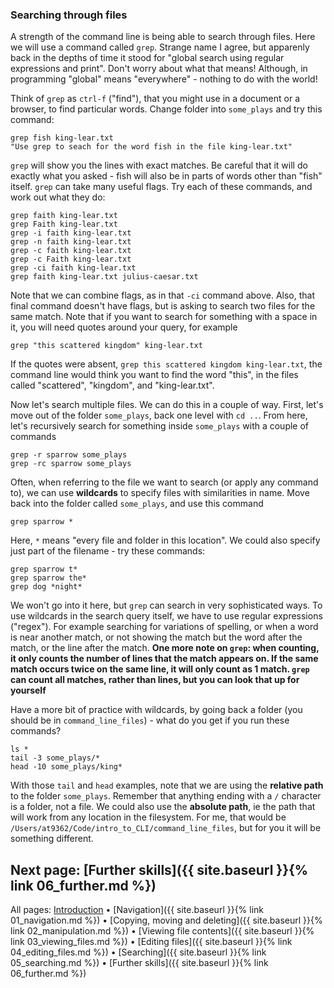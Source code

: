 ### Searching through files

A strength of the command line is being able to search through files. Here we will use a command called `grep`. Strange name I agree, but apparenly back in the depths of time it stood for "global search using regular expressions and print". Don't worry about what that means! Although, in programming "global" means "everywhere" - nothing to do with the world!

Think of `grep` as `ctrl-f` ("find"), that you might use in a document or a browser, to find particular words. Change folder into `some_plays` and try this command: 

```
grep fish king-lear.txt
"Use grep to seach for the word fish in the file king-lear.txt"
```

`grep` will show you the lines with exact matches. Be careful that it will do exactly what you asked - fish will also be in parts of words other than "fish" itself. `grep` can take many useful flags. Try each of these commands, and work out what they do:

```
grep faith king-lear.txt
grep Faith king-lear.txt
grep -i faith king-lear.txt
grep -n faith king-lear.txt
grep -c faith king-lear.txt
grep -c Faith king-lear.txt
grep -ci faith king-lear.txt
grep faith king-lear.txt julius-caesar.txt
```

Note that we can combine flags, as in that `-ci` command above. Also, that final command doesn't have flags, but is asking to search two files for the same match. Note that if you want to search for something with a space in it, you will need quotes around your query, for example

```
grep "this scattered kingdom" king-lear.txt
```

If the quotes were absent, `grep this scattered kingdom king-lear.txt`, the command line would think you want to find the word "this", in the files called "scattered", "kingdom", and "king-lear.txt".

Now let's search multiple files. We can do this in a couple of way. First, let's move out of the folder `some_plays`, back one level with `cd ..`. From here, let's recursively search for something inside `some_plays` with a couple of commands

```
grep -r sparrow some_plays
grep -rc sparrow some_plays
```

Often, when referring to the file we want to search (or apply any command to), we can use **wildcards** to specify files with similarities in name. Move back into the folder called `some_plays`, and use this command

```
grep sparrow *
```

Here, `*` means "every file and folder in this location". We could also specify just part of the filename - try these commands:

```
grep sparrow t*
grep sparrow the*
grep dog *night*
```

We won't go into it here, but `grep` can search in very sophisticated ways. To use wildcards in the search query itself, we have to use regular expressions ("regex"). For example searching for variations of spelling, or when a word is near another match, or not showing the match but the word after the match, or the line after the match. **One more note on `grep`: when counting, it only counts the number of __lines__ that the match appears on. If the same match occurs twice on the same line, it will only count as 1 match. `grep` can count all matches, rather than lines, but you can look that up for yourself**

Have a more bit of practice with wildcards, by going back a folder (you should be in `command_line_files`) - what do you get if you run these commands?

```
ls *
tail -3 some_plays/*
head -10 some_plays/king*
```

With those `tail` and `head` examples, note that we are using the **relative path** to the folder `some_plays`. Remember that anything ending with a `/` character is a folder, not a file. We could also use the **absolute path**, ie the path that will work from any location in the filesystem. For me, that would be `/Users/at9362/Code/intro_to_CLI/command_line_files`, but for you it will be something different.

## Next page: [Further skills]({{ site.baseurl }}{% link 06_further.md %})

All pages: [Introduction](https://altanner.github.io/intro_to_CLI) • [Navigation]({{ site.baseurl }}{% link 01_navigation.md %}) • [Copying, moving and deleting]({{ site.baseurl }}{% link 02_manipulation.md %}) • [Viewing file contents]({{ site.baseurl }}{% link 03_viewing_files.md %}) • [Editing files]({{ site.baseurl }}{% link 04_editing_files.md %}) • [Searching]({{ site.baseurl }}{% link 05_searching.md %}) • [Further skills]({{ site.baseurl }}{% link 06_further.md %})
